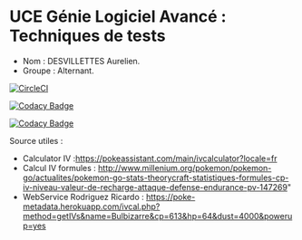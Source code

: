 # UCE Génie Logiciel Avancé : Techniques de tests


- Nom : DESVILLETTES Aurelien.
- Groupe : Alternant.

[![CircleCI](https://circleci.com/gh/AurelienDE/ceri-m1-test.svg?style=svg)](https://circleci.com/gh/AurelienDE/ceri-m1-test)

[![Codacy Badge](https://api.codacy.com/project/badge/Grade/d661323e496140c68f8a7a279ba2efc6)](https://www.codacy.com/app/AurelienDE/ceri-m1-test?utm_source=github.com&amp;utm_medium=referral&amp;utm_content=AurelienDE/ceri-m1-test&amp;utm_campaign=Badge_Grade)

[![Codacy Badge](https://api.codacy.com/project/badge/Coverage/d661323e496140c68f8a7a279ba2efc6)](https://www.codacy.com/app/AurelienDE/ceri-m1-test?utm_source=github.com&utm_medium=referral&utm_content=AurelienDE/ceri-m1-test&utm_campaign=Badge_Coverage)


Source utiles : 

- Calculator IV  :https://pokeassistant.com/main/ivcalculator?locale=fr
- Calcul IV formules : http://www.millenium.org/pokemon/pokemon-go/actualites/pokemon-go-stats-theorycraft-statistiques-formules-cp-iv-niveau-valeur-de-recharge-attaque-defense-endurance-pv-147269" 
- WebService Rodriguez Ricardo : https://poke-metadata.herokuapp.com/ivcal.php?method=getIVs&name=Bulbizarre&cp=613&hp=64&dust=4000&powerup=yes
	
